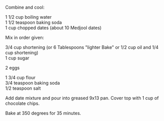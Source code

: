 ---
---

Combine and cool: 

1 1/2 cup boiling water  
1 1/2 teaspoon baking soda  
1 cup chopped dates (about 10 Medjool dates)  

Mix in order given:

3/4 cup shortening (or 6 Tablespoons "lighter Bake" or 1/2 cup oil and 1/4 cup shortening)  
1 cup sugar  

2 eggs  

1 3/4 cup flour  
3/4 teaspoon baking soda  
1/2 teaspoon salt  

Add date mixture and pour into greased 9x13 pan. Cover top with 1 cup of chocolate chips. 

Bake at 350 degrees for 35 minutes. 
